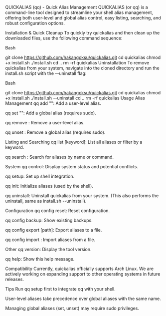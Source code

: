 QUICKALIAS (qq) - Quick Alias Management
QUICKALIAS (or qq) is a command-line tool designed to streamline your shell alias management, offering both user-level and global alias control, easy listing, searching, and robust configuration options.

Installation & Quick Cleanup
To quickly try quickalias and then clean up the downloaded files, use the following command sequence:

Bash

git clone https://github.com/hakangoksu/quickalias.git
cd quickalias
chmod +x install.sh
./install.sh
cd ..
rm -rf quickalias
Uninstallation
To remove quickalias from your system, navigate into the cloned directory and run the install.sh script with the --uninstall flag:

Bash

git clone https://github.com/hakangoksu/quickalias.git
cd quickalias
chmod +x install.sh
./install.sh --uninstall
cd ..
rm -rf quickalias
Usage
Alias Management
qq add <alias> "<command>": Add a user-level alias.

qq set <alias> "<command>": Add a global alias (requires sudo).

qq remove <alias>: Remove a user-level alias.

qq unset <alias>: Remove a global alias (requires sudo).

Listing and Searching
qq list [keyword]: List all aliases or filter by a keyword.

qq search <keyword>: Search for aliases by name or command.

System
qq control: Display system status and potential conflicts.

qq setup: Set up shell integration.

qq init: Initialize aliases (used by the shell).

qq uninstall: Uninstall quickalias from your system. (This also performs the uninstall, same as install.sh --uninstall).

Configuration
qq config reset: Reset configuration.

qq config backup: Show existing backups.

qq config export [path]: Export aliases to a file.

qq config import <path>: Import aliases from a file.

Other
qq version: Display the tool version.

qq help: Show this help message.

Compatibility
Currently, quickalias officially supports Arch Linux. We are actively working on expanding support to other operating systems in future releases.

Tips
Run qq setup first to integrate qq with your shell.

User-level aliases take precedence over global aliases with the same name.

Managing global aliases (set, unset) may require sudo privileges.
